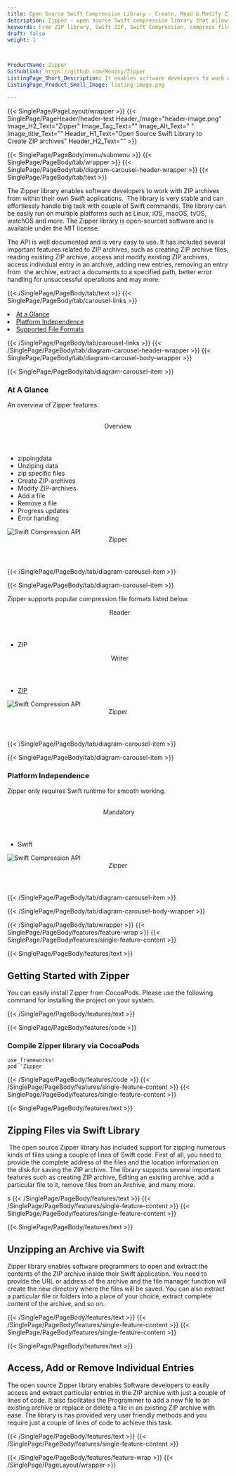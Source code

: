 ```yaml
---
title: Open Source Swift Compression Library - Create, Read & Modify ZIP Archives
description: Zipper - open source Swift compression library that allows to zip or unzip archives, create, read, edit ZIP archive, add or delete files in Swift Apps.
keywords: Free ZIP library, Swift ZIP, Swift Compression, compress files, decompress files, ZIP Swift API, Swift compression Library, Open Source Swift Library, Swift  Zip programming, create  zip archives, Opening zip archives, Modify ZIP archives, save archive to a file, List zip archive, password protected ZIP archives
draft: false
weight: 1



ProductName: Zipper
Githublink: https://github.com/Meniny/Zipper
ListingPage_Short_Description: It enables software developers to work with ZIP archives and supports creating ZIP archive files, reading existing ZIP archive, access and modify existing ZIP archives.
ListingPage_Product_Small_Image: listing-image.png 

---
```


{{< SinglePage/PageLayout/wrapper >}}
{{< SinglePage/PageHeader/header-text
Header_Image="header-image.png"
Image_H2_Text="Zipper"
Image_Tag_Text=""
Image_Alt_Text=" "
Image_title_Text=""
Header_H1_Text="Open Source Swift Library to Create ZIP archives"
Header_H2_Text="" >}}

{{< SinglePage/PageBody/menu/submenu >}}
{{< SinglePage/PageBody/tab/wrapper >}}
{{< SinglePage/PageBody/tab/diagram-carousel-header-wrapper >}}
{{< SinglePage/PageBody/tab/text >}}



<p>The Zipper library enables software developers to work with ZIP archives from within their own Swift applications.  The library is very stable and can effortlessly handle big task with couple of Swift commands. The library can be easily run on multiple platforms such as Linux, iOS, macOS, tvOS, watchOS and more. The Zipper library is open-sourced software and is available under the MIT license.</p>
<p>The API is well documented and is very easy to use. It has included several important features related to ZIP archives, such as creating ZIP archive files, reading existing ZIP archive, access and modify existing ZIP archives, access individual entry in an archive, adding new entries, removing an entry from  the archive, extract a documents to a specified path, better error handling for unsuccessful operations and may more.</p>

{{< /SinglePage/PageBody/tab/text >}}
{{< SinglePage/PageBody/tab/carousel-links >}}

<li data-target="#diagramcarousel" data-slide-to="0"><a href="#">At a Glance</a></li>
<li data-target="#diagramcarousel" data-slide-to="2"><a href="#">Platform Independence</a></li>
<li data-target="#diagramcarousel" data-slide-to="1"><a class="activetab" href="#">Supported File Formats</a></li>


{{< /SinglePage/PageBody/tab/carousel-links >}}
{{< /SinglePage/PageBody/tab/diagram-carousel-header-wrapper >}}
{{< SinglePage/PageBody/tab/diagram-carousel-body-wrapper >}}

{{< SinglePage/PageBody/tab/diagram-carousel-item >}}
<h3>At A Glance</h3>
<p>An overview of Zipper features.</p>
<div class="diagram1 d1-poi">
<div class="d1-row">
<div class="d1-col d1-left"> </div>
<!--/left-->
<div class="d1-col d1-right"><header>Overview</header>
<ul>
<li>zippingdata</li>
<li>Unziping data</li>
<li>zip specific files</li>
<li>Create ZIP-archives</li>
<li>Modify ZIP-archives</li>
<li>Add a file</li>
<li>Remove a file</li>
<li>Progress updates</li>
<li>Error handling</li>
</ul>
</div>
<!--/right--></div>
<!--/row-->
<div class="d1-logo"><img class="bg-lite" src='listing-image.png' alt="Swift Compression API"><header>Zipper</header><footer><small></small></footer></div>
<!--/logo--></div>
<!--/diagram1-->
{{< /SinglePage/PageBody/tab/diagram-carousel-item >}}

{{< SinglePage/PageBody/tab/diagram-carousel-item >}}
<p>Zipper supports popular compression file formats listed below.</p>
<div class="diagram1 d2  d1-poi">
<div class="d1-row">
<div class="d1-col d1-left"><header><i class="fa fa-arrows-v "> </i> Reader</header>
<ul>
<li>ZIP</li>
</ul>
</div>
<!--/left-->
<div class="d1-col d1-right"><header><i class="fa  fa-long-arrow-down"> </i> Writer</header>
<ul>
<li><a href="https://docs.fileformat.com/compression/zip/">ZIP</a></li>
</ul>
</div>
<!--/right--></div>
<!--/row-->
<div class="d1-logo"><img class="bg-lite" src='listing-image.png' alt="Swift Compression API"><header>Zipper</header><footer><small></small></footer></div>
<!--/logo--></div>
<!--/diagram2-->
{{< /SinglePage/PageBody/tab/diagram-carousel-item >}}

{{< SinglePage/PageBody/tab/diagram-carousel-item >}}
<h3>Platform Independence</h3>
<p>Zipper only requires Swift runtime for smooth working.</p>
<div class="diagram1 d1-poi">
<div class="d1-row">
<div class="d1-col d1-left"> </div>
<!--/left-->
<div class="d1-col d1-right"><header><i class="fa fa-cubes"> </i>Mandatory</header>
<ul>
<li>Swift</li>
</ul>
</div>
<!--/right--></div>
<!--/row-->
<div class="d1-logo"><img class="bg-lite" src='listing-image.png' alt="Swift Compression API"><header>Zipper</header><footer><small></small></footer></div>
<!--/logo--></div>
<!--/diagram2 -->
{{< /SinglePage/PageBody/tab/diagram-carousel-item >}}

{{< /SinglePage/PageBody/tab/diagram-carousel-body-wrapper >}}

{{< /SinglePage/PageBody/tab/wrapper >}}
{{< SinglePage/PageBody/features/feature-wrap >}}
{{< SinglePage/PageBody/features/single-feature-content >}}

{{< SinglePage/PageBody/features/text >}}
<h2 class="h2title">Getting Started with Zipper</h2>
<p>You can easily install Zipper from CocoaPods. Please use the following command for installing the project on your system.</p>
{{< /SinglePage/PageBody/features/text >}}

{{< SinglePage/PageBody/features/code >}}
<h3>Compile Zipper library via CocoaPods</h3>
<pre><code class="html">use_frameworks!
pod 'Zipper<br></code></pre>

{{< /SinglePage/PageBody/features/code >}}
{{< /SinglePage/PageBody/features/single-feature-content >}}
{{< SinglePage/PageBody/features/single-feature-content >}}

{{< SinglePage/PageBody/features/text >}}
<h2 class="h2title">Zipping Files via Swift Library</h2>
<p> The open source Zipper library has included support for zipping numerous kinds of files using a couple of lines of Swift code. First of all, you need to provide the complete address of the files and the location information on the disk for saving the ZIP archive. The library supports several important features such as creating ZIP archive, Editing an existing archive, add a particular file to it, remove files from an Archive, and many more.</p>
s
{{< /SinglePage/PageBody/features/text >}}
{{< /SinglePage/PageBody/features/single-feature-content >}}
{{< SinglePage/PageBody/features/single-feature-content >}}

{{< SinglePage/PageBody/features/text >}}
<h2 class="h2title">Unzipping an Archive via Swift</h2>
<p>Zipper library enables software programmers to open and extract the contents of the ZIP archive inside their Swift application. You need to provide the URL or address of the archive and the file manager function will create the new directory where the files will be saved. You can also extract a particular file or folders into a place of your choice, extract complete content of the archive, and so on.</p>

{{< /SinglePage/PageBody/features/text >}}
{{< /SinglePage/PageBody/features/single-feature-content >}}
{{< SinglePage/PageBody/features/single-feature-content >}}

{{< SinglePage/PageBody/features/text >}}
<h2 class="h2title">Access, Add or Remove Individual Entries</h2>
<p>The open source Zipper library enables Software developers to easily access and extract particular entries in the ZIP archive with just a couple of lines of code. It also facilitates the Programmer to add a new file to an existing archive or replace or delete a file in an existing ZIP archive with ease. The library is has provided very user friendly methods and you require just a couple of lines of code to achieve this task.</p>

{{< /SinglePage/PageBody/features/text >}}
{{< /SinglePage/PageBody/features/single-feature-content >}}

{{< /SinglePage/PageBody/features/feature-wrap >}}
{{< /SinglePage/PageLayout/wrapper >}}